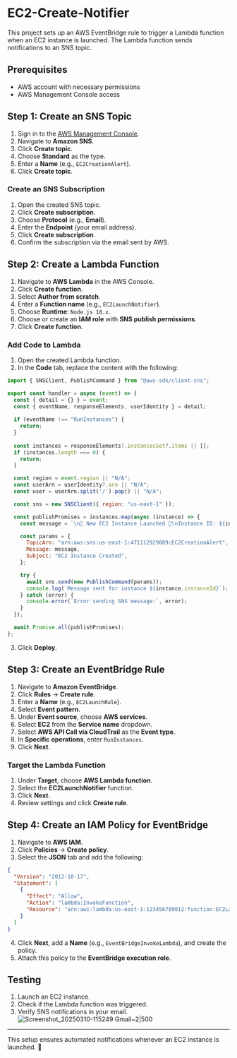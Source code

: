 # EC2-Create-Notifier
This project sets up an AWS EventBridge rule to trigger a Lambda function when an EC2 instance is launched. The Lambda function sends notifications to an SNS topic.

## Prerequisites

- AWS account with necessary permissions
- AWS Management Console access

## Step 1: Create an SNS Topic

1. Sign in to the [AWS Management Console](https://aws.amazon.com/console/).
2. Navigate to **Amazon SNS**.
3. Click **Create topic**.
4. Choose **Standard** as the type.
5. Enter a **Name** (e.g., `EC2CreationAlert`).
6. Click **Create topic**.

### Create an SNS Subscription

1. Open the created SNS topic.
2. Click **Create subscription**.
3. Choose **Protocol** (e.g., **Email**).
4. Enter the **Endpoint** (your email address).
5. Click **Create subscription**.
6. Confirm the subscription via the email sent by AWS.

## Step 2: Create a Lambda Function

1. Navigate to **AWS Lambda** in the AWS Console.
2. Click **Create function**.
3. Select **Author from scratch**.
4. Enter a **Function name** (e.g., `EC2LaunchNotifier`).
5. Choose **Runtime**: `Node.js 18.x`.
6. Choose or create an **IAM role** with **SNS publish permissions**.
7. Click **Create function**.

### Add Code to Lambda

1. Open the created Lambda function.
2. In the **Code** tab, replace the content with the following:

```javascript
import { SNSClient, PublishCommand } from "@aws-sdk/client-sns";

export const handler = async (event) => {
  const { detail = {} } = event;
  const { eventName, responseElements, userIdentity } = detail;
  
  if (eventName !== "RunInstances") {
    return;
  }
  
  const instances = responseElements?.instancesSet?.items || [];
  if (instances.length === 0) {
    return;
  }

  const region = event.region || "N/A";
  const userArn = userIdentity?.arn || "N/A";
  const user = userArn.split('/').pop() || "N/A";

  const sns = new SNSClient({ region: "us-east-1" });

  const publishPromises = instances.map(async (instance) => {
    const message = `\n🚨 New EC2 Instance Launched 🚨\nInstance ID: ${instance.instanceId}\nType: ${instance.instanceType}\nLaunched by: ${user}\nRegion: ${region}\nTime: ${instance.launchTime}`;

    const params = {
      TopicArn: "arn:aws:sns:us-east-1:471112929889:EC2CreationAlert",
      Message: message,
      Subject: "EC2 Instance Created",
    };

    try {
      await sns.send(new PublishCommand(params));
      console.log(`Message sent for instance ${instance.instanceId}`);
    } catch (error) {
      console.error(`Error sending SNS message:`, error);
    }
  });

  await Promise.all(publishPromises);
};
```

3. Click **Deploy**.

## Step 3: Create an EventBridge Rule

1. Navigate to **Amazon EventBridge**.
2. Click **Rules** → **Create rule**.
3. Enter a **Name** (e.g., `EC2LaunchRule`).
4. Select **Event pattern**.
5. Under **Event source**, choose **AWS services**.
6. Select **EC2** from the **Service name** dropdown.
7. Select **AWS API Call via CloudTrail** as the **Event type**.
8. In **Specific operations**, enter `RunInstances`.
9. Click **Next**.

### Target the Lambda Function

1. Under **Target**, choose **AWS Lambda function**.
2. Select the **EC2LaunchNotifier** function.
3. Click **Next**.
4. Review settings and click **Create rule**.

## Step 4: Create an IAM Policy for EventBridge

1. Navigate to **AWS IAM**.
2. Click **Policies** → **Create policy**.
3. Select the **JSON** tab and add the following:

```json
{
  "Version": "2012-10-17",
  "Statement": [
    {
      "Effect": "Allow",
      "Action": "lambda:InvokeFunction",
      "Resource": "arn:aws:lambda:us-east-1:123456789012:function:EC2LaunchNotifier"
    }
  ]
}
```

4. Click **Next**, add a **Name** (e.g., `EventBridgeInvokeLambda`), and create the policy.
5. Attach this policy to the **EventBridge execution role**.

## Testing

1. Launch an EC2 instance.
2. Check if the Lambda function was triggered.
3. Verify SNS notifications in your email.
![Screenshot_20250310-115249 Gmail~2|500](https://github.com/user-attachments/assets/f07beb4d-85cc-4acd-bd55-029e1aaa715b)

---

This setup ensures automated notifications whenever an EC2 instance is launched. 🚀
